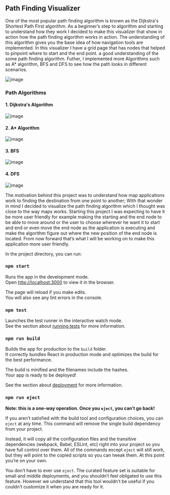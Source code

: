 
## Path Finding Visualizer

One of the most popular path finding algorithm is known as the Dijkstra's Shortest Path First algorithm. As a beginner’s step to algorithm and starting to understand how they work I decided to make this visualizer that show in action how the path finding algorithm works in action. The understanding of this algorithm gives you the base idea of how navigation tools are implemented.  In this visualizer I have a grid page that has nodes that helped to pinpoint where to start and the end point. a good understanding of the some path finding algorithm. Futher, I implemented more Algorithms such as A* algorithm, BFS and DFS to see how the path looks in different scenarios.

![image](https://user-images.githubusercontent.com/44619905/118291599-66d2a480-b4f5-11eb-8c7b-1715e52c7131.png)

### Path Algorithms

#### 1. Dijkstra's Algorithm
![image](https://user-images.githubusercontent.com/44619905/118291773-9681ac80-b4f5-11eb-9308-b6d095b3453e.png)

#### 2. A* Algorithm
![image](https://user-images.githubusercontent.com/44619905/118291869-ad280380-b4f5-11eb-9b77-5f4c1a37d820.png)

#### 3. BFS
![image](https://user-images.githubusercontent.com/44619905/118291937-c16c0080-b4f5-11eb-8eb2-803527d69055.png)

#### 4. DFS
![image](https://user-images.githubusercontent.com/44619905/118292003-d21c7680-b4f5-11eb-8309-1cabc842797c.png)

The motivation behind this project was to understand how map applications work to finding the destination from one point to another; With that wonder in mind I decided to visualize the path finding algorithm which I thought was close to the way maps works. Starting this project I was expecting to have it be more user friendly for example making the starting and the end node to be able to move around or the user to choose wherever he want it to start and end or even move the end node as the application is executing and make the algorithm figure out where the new position of the end node is located. From now forward that’s what I will be working on to make this application more user friendly.

In the project directory, you can run:

### `npm start`

Runs the app in the development mode.<br />
Open [http://localhost:3000](http://localhost:3000) to view it in the browser.

The page will reload if you make edits.<br />
You will also see any lint errors in the console.

### `npm test`

Launches the test runner in the interactive watch mode.<br />
See the section about [running tests](https://facebook.github.io/create-react-app/docs/running-tests) for more information.

### `npm run build`

Builds the app for production to the `build` folder.<br />
It correctly bundles React in production mode and optimizes the build for the best performance.

The build is minified and the filenames include the hashes.<br />
Your app is ready to be deployed!

See the section about [deployment](https://facebook.github.io/create-react-app/docs/deployment) for more information.

### `npm run eject`

**Note: this is a one-way operation. Once you `eject`, you can’t go back!**

If you aren’t satisfied with the build tool and configuration choices, you can `eject` at any time. This command will remove the single build dependency from your project.

Instead, it will copy all the configuration files and the transitive dependencies (webpack, Babel, ESLint, etc) right into your project so you have full control over them. All of the commands except `eject` will still work, but they will point to the copied scripts so you can tweak them. At this point you’re on your own.

You don’t have to ever use `eject`. The curated feature set is suitable for small and middle deployments, and you shouldn’t feel obligated to use this feature. However we understand that this tool wouldn’t be useful if you couldn’t customize it when you are ready for it.

